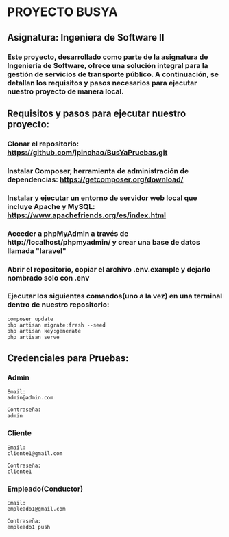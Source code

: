 # PROYECTO BUSYA

## Asignatura: Ingeniera de Software II
### Este proyecto, desarrollado como parte de la asignatura de Ingeniería de Software, ofrece una solución integral para la gestión de servicios de transporte público. A continuación, se detallan los requisitos y pasos necesarios para ejecutar nuestro proyecto de manera local.
## Requisitos y pasos para ejecutar nuestro proyecto:
### Clonar el repositorio: https://github.com/jpinchao/BusYaPruebas.git

### Instalar Composer, herramienta de administración de dependencias: https://getcomposer.org/download/    

### Instalar y ejecutar un entorno de servidor web local que incluye Apache y MySQL: https://www.apachefriends.org/es/index.html

### Acceder a phpMyAdmin a través de http://localhost/phpmyadmin/ y crear una base de datos llamada "laravel"

### Abrir el repositorio, copiar el archivo .env.example y dejarlo nombrado solo con .env
     
### Ejecutar los siguientes comandos(uno a la vez) en una terminal dentro de nuestro repositorio:
    composer update
    php artisan migrate:fresh --seed
    php artisan key:generate
    php artisan serve 

## Credenciales para Pruebas:
### Admin

    Email:
    admin@admin.com

    Contraseña:
    admin

### Cliente

    Email:
    cliente1@gmail.com

    Contraseña:
    cliente1

### Empleado(Conductor)

    Email:
    empleado1@gmail.com

    Contraseña:
    empleado1 push